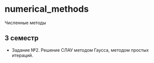 # numerical_methods
Численные методы

## 3 семестр
- Задание №2. Решение СЛАУ методом Гаусса, методом простых итераций.